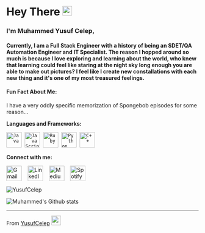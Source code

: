# Hey There <img src="https://media.giphy.com/media/hvRJCLFzcasrR4ia7z/giphy.gif" width="25px">

### I'm Muhammed Yusuf Celep, 

#### Currently, I am a Full Stack Engineer with a history of being an SDET/QA Automation Engineer and IT Specialist. The reason I hopped around so much is because I love exploring and learning about the world, who knew that learning could feel like staring at the night sky long enough you are able to make out pictures? I feel like I create new constallations with each new thing and it's one of my most treasured feelings.

#### Fun Fact About Me:
<p>I have a very oddly specific memorization of Spongebob episodes for some reason... </p>
 
 **Languages and Frameworks:**
<p align="left">
 <code><img src="https://github.com/abranhe/programming-languages-logos/blob/master/src/java/java_48x48.png" alt="Java" width="40" height="40" /></code>&nbsp;
 <code><img src="https://github.com/abranhe/programming-languages-logos/blob/master/src/javascript/javascript_48x48.png" alt="JavaScript" width="40" height="40" /></code>&nbsp;
 <code><img src="https://github.com/abranhe/programming-languages-logos/blob/master/src/ruby/ruby_48x48.png" alt="Ruby" width="40" height="40"/></code>&nbsp;
 <code><img src="https://github.com/abranhe/programming-languages-logos/blob/master/src/python/python_48x48.png" alt="Python" width="40" height="40" /></code>&nbsp;
 <code><img src="https://github.com/abranhe/programming-languages-logos/blob/master/src/cpp/cpp_48x48.png" alt="C++" width="40" height="40" /></code>&nbsp;
</p>

**Connect with me:**
<p align="left">
 <a href="mailto:yusufcelep8@gmail.com" target="blank"><img align="center" src="https://cdn.jsdelivr.net/npm/simple-icons@3.0.1/icons/gmail.svg" alt="Gmail" height="40" width="40" /></a> &nbsp;&nbsp;
 <a href="https://www.linkedin.com/in/muhammed-celep/" target="blank"><img align="center" src="https://cdn.jsdelivr.net/npm/simple-icons@3.0.1/icons/linkedin.svg" alt="LinkedIn" height="40" width="40" /></a> &nbsp;&nbsp;
 <a href="https://medium.com/@muhammedcelep" target="blank"><img align="center" src="https://cdn.jsdelivr.net/npm/simple-icons@3.0.1/icons/medium.svg" alt="Medium" height="40" width="40" /></a> &nbsp;&nbsp;
 <a href="https://open.spotify.com/user/u50e8apeve757vbv0qod5zi74" target="blank"><img align="center" src="https://cdn.jsdelivr.net/npm/simple-icons@3.0.1/icons/spotify.svg" alt="Spotify" height="40" width="40" /></a> &nbsp;&nbsp;
</p>

<img src="https://komarev.com/ghpvc/?username=yusufcelep" alt="YusufCelep" />

![Muhammed's Github stats](https://github-readme-stats.vercel.app/api?username=yusufcelep&show_icons=true)

---

From [YusufCelep](https://github.com/YusufCelep) <img src="https://media.giphy.com/media/mGcNjsfWAjY5AEZNw6/giphy.gif" width="25">
